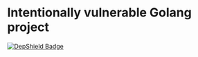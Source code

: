 # Intentionally vulnerable Golang project

[![DepShield Badge](https://ci.dev.depshield.sonatype.org/badges/collinpeters/intentionally-vulnerable-golang-project/depshield.svg)](https://sonatype.github.io/depshield-github-pages)
